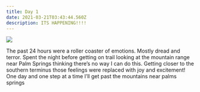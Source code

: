 ```yaml
---
title: Day 1
date: 2021-03-21T03:43:44.560Z
description: ITS HAPPENING!!!!
---
```

![](/images/d7598185-e009-44cd-9115-9a7945eb2fc2.jpeg)

The past 24 hours were a roller coaster of emotions. Mostly dread and terror. Spent the night before getting on trail looking at the mountain range near Palm Springs thinking there’s no way I can do this. Getting closer to the southern terminus those feelings were replaced with joy and excitement! One day and one step at a time I’ll get past the mountains near palms springs